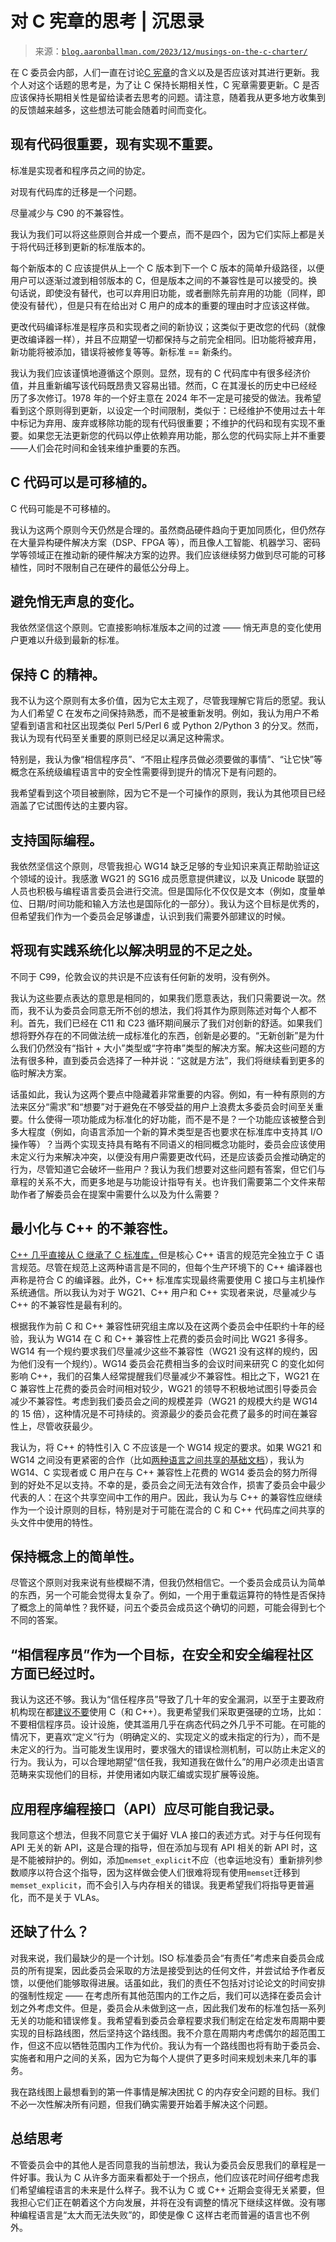 <!--yml

分类：未分类

日期：2024-05-27 14:27:08

-->

# 对 C 宪章的思考 | 沉思录

> 来源：[`blog.aaronballman.com/2023/12/musings-on-the-c-charter/`](https://blog.aaronballman.com/2023/12/musings-on-the-c-charter/)

在 C 委员会内部，人们一直在讨论[C 宪章](https://www.open-std.org/jtc1/sc22/wg14/www/docs/n2611.htm)的含义以及是否应该对其进行更新。我个人对这个话题的思考是，为了让 C 保持长期相关性，C 宪章需要更新。C 是否应该保持长期相关性是留给读者去思考的问题。请注意，随着我从更多地方收集到的反馈越来越多，这些想法可能会随着时间而变化。

## 现有代码很重要，现有实现不重要。

标准是实现者和程序员之间的协定。

对现有代码库的迁移是一个问题。

尽量减少与 C90 的不兼容性。

我认为我们可以将这些原则合并成一个要点，而不是四个，因为它们实际上都是关于将代码迁移到更新的标准版本的。

每个新版本的 C 应该提供从上一个 C 版本到下一个 C 版本的简单升级路径，以便用户可以逐渐过渡到相邻版本的 C，但是版本之间的不兼容性是可以接受的。换句话说，即使没有替代，也可以弃用旧功能，或者删除先前弃用的功能（同样，即使没有替代），但是只有在给出对 C 用户的成本的重要的理由时才应该这样做。

更改代码编译标准是程序员和实现者之间的新协议；这类似于更改您的代码（就像更改编译器一样），并且不应期望一切都保持与之前完全相同。旧功能将被弃用，新功能将被添加，错误将被修复等等。新标准 == 新条约。

我认为我们应该谨慎地遵循这个原则。显然，现有的 C 代码库中有很多经济价值，并且重新编写该代码既昂贵又容易出错。然而，C 在其漫长的历史中已经经历了多次修订。1978 年的一个好主意在 2024 年不一定是可接受的做法。我希望看到这个原则得到更新，以设定一个时间限制，类似于：已经维护不使用过去十年中标记为弃用、废弃或移除功能的现有代码很重要；不维护的代码和现有实现不重要。如果您无法更新您的代码以停止依赖弃用功能，那么您的代码实际上并不重要——人们会花时间和金钱来维护重要的东西。

## C 代码可以是可移植的。

C 代码可能是不可移植的。

我认为这两个原则今天仍然是合理的。虽然商品硬件趋向于更加同质化，但仍然存在大量异构硬件解决方案（DSP、FPGA 等），而且像人工智能、机器学习、密码学等领域正在推动新的硬件解决方案的边界。我们应该继续努力做到尽可能的可移植性，同时不限制自己在硬件的最低公分母上。

## 避免悄无声息的变化。

我依然坚信这个原则。它直接影响标准版本之间的过渡 —— 悄无声息的变化使用户更难以升级到最新的标准。

## 保持 C 的精神。

我不认为这个原则有太多价值，因为它太主观了，尽管我理解它背后的愿望。我认为人们希望 C 在发布之间保持熟悉，而不是被重新发明。例如，我认为用户不希望看到语言和社区出现类似 Perl 5/Perl 6 或 Python 2/Python 3 的分叉。然而，我认为现有代码至关重要的原则已经足以满足这种需求。

特别是，我认为像“相信程序员”、“不阻止程序员做必须要做的事情”、“让它快”等概念在系统级编程语言中的安全性需要得到提升的情况下是有问题的。

我希望看到这个项目被删除，因为它不是一个可操作的原则，我认为其他项目已经涵盖了它试图传达的主要内容。

## 支持国际编程。

我依然坚信这个原则，尽管我担心 WG14 缺乏足够的专业知识来真正帮助验证这个领域的设计。我感激 WG21 的 SG16 成员愿意提供建议，以及 Unicode 联盟的人员也积极与编程语言委员会进行交流。但是国际化不仅仅是文本（例如，度量单位、日期/时间功能和输入方法也是国际化的一部分）。我认为这个目标是优秀的，但希望我们作为一个委员会足够谦虚，认识到我们需要外部建议的时候。 

## 将现有实践系统化以解决明显的不足之处。

不同于 C99，伦敦会议的共识是不应该有任何新的发明，没有例外。

我认为这些要点表达的意思是相同的，如果我们愿意表达，我们只需要说一次。然而，我不认为委员会同意无所不创的想法，我们将其作为原则陈述对每个人都不利。首先，我们已经在 C11 和 C23 循环期间展示了我们对创新的舒适。如果我们想将野外存在的不同做法统一成标准化的东西，创新是必要的。“无新创新”是为什么我们仍然没有“指针 + 大小”类型或“字符串”类型的解决方案。解决这些问题的方法有很多种，直到委员会选择了一种并说：“这就是方法”，我们将继续看到更多的临时解决方案。

话虽如此，我认为这两个要点中隐藏着非常重要的内容。例如，有一种有原则的方法来区分“需求”和“想要”对于避免在不够受益的用户上浪费太多委员会时间至关重要。什么使得一项功能成为标准化的好功能，而不是不是？一个功能应该被整合到多大程度（例如，向语言添加一个新的算术类型是否也要求在标准库中支持其 I/O 操作等）？当两个实现支持具有略有不同语义的相同概念功能时，委员会应该使用未定义行为来解决冲突，以便没有用户需要更改代码，还是应该委员会推动确定的行为，尽管知道它会破坏一些用户？我认为我们想要对这些问题有答案，但它们与章程的关系不大，而更多地是与功能设计指导有关。也许我们需要第二个文件来帮助作者了解委员会在提案中需要什么以及为什么需要？

## 最小化与 C++ 的不兼容性。

[C++ 几乎直接从 C 继承了 C 标准库，](https://eel.is/c++draft/library.c#2)但是核心 C++ 语言的规范完全独立于 C 语言规范。尽管在规范上这两种语言是不同的，但每个生产环境下的 C++ 编译器也声称是符合 C 的编译器。此外，C++ 标准库实现最终需要使用 C 接口与主机操作系统通信。所以我认为对于 WG21、C++ 用户和 C++ 实现者来说，尽量减少与 C++ 的不兼容性是最有利的。

根据我作为前 C 和 C++ 兼容性研究组主席以及在这两个委员会中任职约十年的经验，我认为 WG14 在 C 和 C++ 兼容性上花费的委员会时间比 WG21 多得多。WG14 有一个规约要求我们尽量减少这些不兼容性（WG21 没有这样的规约，因为他们没有一个规约）。WG14 委员会花费相当多的会议时间来研究 C 的变化如何影响 C++，我们的召集人经常提醒我们尽量减少不兼容性。相比之下，WG21 在 C 兼容性上花费的委员会时间相对较少，WG21 的领导不积极地试图引导委员会减少不兼容性。考虑到我们委员会之间的规模差异（WG21 的规模大约是 WG14 的 15 倍），这种情况是不可持续的。资源最少的委员会花费了最多的时间在兼容性上，尽管收获最少。

我认为，将 C++ 的特性引入 C 不应该是一个 WG14 规定的要求。如果 WG21 和 WG14 之间没有更紧密的合作（比如[两种语言之间共享的基础文档](https://www.open-std.org/jtc1/sc22/wg14/www/docs/n2644.pdf)），我认为 WG14、C 实现者或 C 用户在与 C++ 兼容性上花费的 WG14 委员会的努力所得到的好处不足以支持。不幸的是，委员会之间无法有效合作，损害了委员会中最少代表的人：在这个共享空间中工作的用户。因此，我认为与 C++ 的兼容性应继续作为一个设计原则的目标，特别是对于可能在混合的 C 和 C++ 代码库之间共享的头文件中使用的特性。

## 保持概念上的简单性。

尽管这个原则对我来说有些模糊不清，但我仍然相信它。一个委员会成员认为简单的东西，另一个可能会觉得太复杂了。例如，一个用于重载运算符的特性是否保持了概念上的简单性？我怀疑，问五个委员会成员这个确切的问题，可能会得到七个不同的答案。

## “相信程序员”作为一个目标，在安全和安全编程社区方面已经过时。

我认为这还不够。我认为“信任程序员”导致了几十年的安全漏洞，以至于主要政府机构现在都[建议不要](https://media.defense.gov/2022/Nov/10/2003112742/-1/-1/0/CSI_SOFTWARE_MEMORY_SAFETY.PDF)使用 C（和 C++）。我更希望我们采取更强硬的立场，比如：不要相信程序员。设计设施，使其滥用几乎在病态代码之外几乎不可能。在可能的情况下，更喜欢“定义”行为（明确定义的、实现定义的或未指定的行为），而不是未定义的行为。当可能发生误用时，要求强大的错误检测机制，可以防止未定义的行为。我认为，可以合理地期望“信任我，我知道我在做什么”的用户必须走出语言范畴来实现他们的目标，并使用诸如内联汇编或实现扩展等设施。

## 应用程序编程接口（API）应尽可能自我记录。

我同意这个想法，但我不同意它关于偏好 VLA 接口的表述方式。对于与任何现有 API 无关的新 API，这是合理的指导，但在添加与现有 API 相关的新 API 时，这是不能被辩护的。例如，添加`memset_explicit`不应（也幸运地没有）重新排列参数顺序以符合这个指导，因为这样做会使人们很难将现有使用`memset`迁移到`memset_explicit`，而不会引入与内存相关的错误。我更希望我们将指导更普遍化，而不是关于 VLAs。

## 还缺了什么？

对我来说，我们最缺少的是一个计划。ISO 标准委员会“有责任”考虑来自委员会成员的所有提案，因此委员会采取的方法是接受到达的任何文件，并尝试给予作者反馈，以便他们能够取得进展。话虽如此，我们的责任不包括对讨论论文的时间安排的强制性规定 —— 在考虑所有其他范围内的工作之后，我们可以选择在委员会计划之外考虑文件。但是，委员会从未做到这一点，因此我们发布的标准包括一系列无关的功能和错误修复。我希望看到委员会章程要求我们制定在给定发布周期中要实现的目标路线图，然后坚持这个路线图。我不介意在周期内考虑偶尔的超范围工作，但这不应以牺牲范围内工作为代价。我认为有一个路线图也将有助于委员会、实施者和用户之间的关系，因为它为每个人提供了更多时间来规划未来几年的事务。

我在路线图上最想看到的第一件事情是解决困扰 C 的内存安全问题的目标。我们不必一次性解决所有问题，但我们确实需要开始着手解决这个问题。

## 总结思考

不管委员会中的其他人是否同意我的当前想法，我认为委员会反思我们的章程是一件好事。我认为 C 从许多方面来看都处于一个拐点，他们应该花时间仔细考虑我们希望编程语言的未来是什么样子。我不认为 C 或 C++ 近期会变得无关紧要，但我担心它们正在朝着这个方向发展，并将在没有调整的情况下继续这样做。没有哪种编程语言是“太大而无法失败”的，即使是像 C 这样古老而普遍的语言也不例外。
